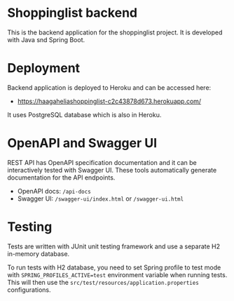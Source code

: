 # Shoppinglist backend

This is the backend application for the shoppinglist project. It is developed with Java snd Spring Boot.

# Deployment

Backend application is deployed to Heroku and can be accessed here:
- https://haagaheliashoppinglist-c2c43878d673.herokuapp.com/

It uses PostgreSQL database which is also in Heroku.

# OpenAPI and Swagger UI

REST API has OpenAPI specification documentation and it can be interactively tested with Swagger UI. These tools automatically generate documentation for the API endpoints.

- OpenAPI docs: `/api-docs`
- Swagger UI: `/swagger-ui/index.html` or `/swagger-ui.html`

# Testing

Tests are written with JUnit unit testing framework and use a separate H2 in-memory database.

To run tests with H2 database, you need to set Spring profile to test mode with `SPRING_PROFILES_ACTIVE=test` environment variable when running tests. This will then use the `src/test/resources/application.properties` configurations.
